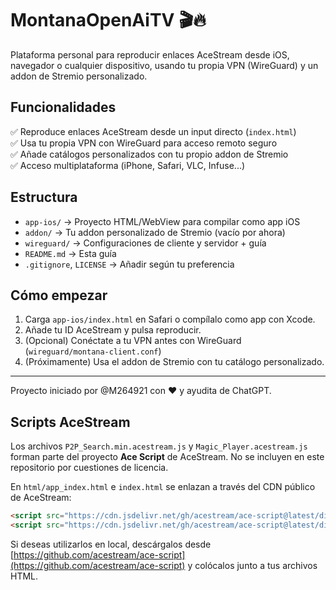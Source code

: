 # MontanaOpenAiTV 🎬🔥

Plataforma personal para reproducir enlaces AceStream desde iOS, navegador o cualquier dispositivo,
usando tu propia VPN (WireGuard) y un addon de Stremio personalizado.

## Funcionalidades

✅ Reproduce enlaces AceStream desde un input directo (`index.html`)  
✅ Usa tu propia VPN con WireGuard para acceso remoto seguro  
✅ Añade catálogos personalizados con tu propio addon de Stremio  
✅ Acceso multiplataforma (iPhone, Safari, VLC, Infuse...)

## Estructura

- `app-ios/` → Proyecto HTML/WebView para compilar como app iOS
- `addon/` → Tu addon personalizado de Stremio (vacío por ahora)
- `wireguard/` → Configuraciones de cliente y servidor + guía
- `README.md` → Esta guía
- `.gitignore`, `LICENSE` → Añadir según tu preferencia

## Cómo empezar

1. Carga `app-ios/index.html` en Safari o compílalo como app con Xcode.
2. Añade tu ID AceStream y pulsa reproducir.
3. (Opcional) Conéctate a tu VPN antes con WireGuard (`wireguard/montana-client.conf`)
4. (Próximamente) Usa el addon de Stremio con tu catálogo personalizado.

---
Proyecto iniciado por @M264921 con ❤️ y ayudita de ChatGPT.

## Scripts AceStream

Los archivos `P2P_Search.min.acestream.js` y `Magic_Player.acestream.js` forman parte del proyecto **Ace Script** de AceStream. No se incluyen en este repositorio por cuestiones de licencia.

En `html/app_index.html` e `index.html` se enlazan a través del CDN público de AceStream:

```html
<script src="https://cdn.jsdelivr.net/gh/acestream/ace-script@latest/dist/P2P_Search.min.acestream.js"></script>
<script src="https://cdn.jsdelivr.net/gh/acestream/ace-script@latest/dist/Magic_Player.acestream.js"></script>
```

Si deseas utilizarlos en local, descárgalos desde [https://github.com/acestream/ace-script](https://github.com/acestream/ace-script) y colócalos junto a tus archivos HTML.

